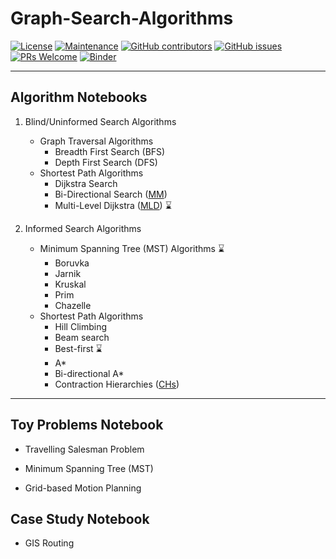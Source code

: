 # Graph-Search-Algorithms
[![License](https://img.shields.io/badge/License-Apache%202.0-blue.svg)](https://opensource.org/licenses/Apache-2.0) [![Maintenance](https://img.shields.io/badge/Maintained%3F-yes-green.svg)](https://GitHub.com/Naereen/StrapDown.js/graphs/commit-activity) [![GitHub contributors](https://img.shields.io/github/contributors/Naereen/StrapDown.js.svg)](https://github.com/SmartMobilityAlgorithms/GettingStarted/graphs/contributors) 
[![GitHub issues](https://img.shields.io/github/issues/Naereen/StrapDown.js.svg)](https://github.com/SmartMobilityAlgorithms/GettingStarted/issues) 
[![PRs Welcome](https://img.shields.io/badge/PRs-welcome-brightgreen.svg?style=flat-square)](https://github.com/SmartMobilityAlgorithms/GettingStarted/pulls)
[![Binder](https://mybinder.org/badge_logo.svg)](https://mybinder.org/v2/gh/SmartMobilityAlgorithms/Graph-Search-Algorithms/master)


---
## Algorithm Notebooks

1. Blind/Uninformed Search Algorithms
   - Graph Traversal Algorithms
     - Breadth First Search (BFS)
     - Depth First Search (DFS)
   - Shortest Path Algorithms
     - Dijkstra Search
     - Bi-Directional Search ([MM](https://webdocs.cs.ualberta.ca/~holte/Publications/MM-AAAI2016.pdf))
     - Multi-Level Dijkstra ([MLD](https://pdfs.semanticscholar.org/41bd/34a4ff346a1efe4dfe9f6268fd90638f742e.pdf)) :hourglass:

2. Informed Search Algorithms
   - Minimum Spanning Tree (MST) Algorithms :hourglass:
     - Boruvka 
     - Jarnik
     - Kruskal 
     - Prim 
     - Chazelle
   - Shortest Path Algorithms
     - Hill Climbing
     - Beam search
     - Best-first :hourglass:
     - A*
     - Bi-directional A* 
     - Contraction Hierarchies ([CHs](http://algo2.iti.kit.edu/schultes/hwy/contract.pdf))

---
## Toy Problems Notebook
- Travelling Salesman Problem

- Minimum Spanning Tree (MST)

- Grid-based Motion Planning </br>

## Case Study Notebook
- GIS Routing
